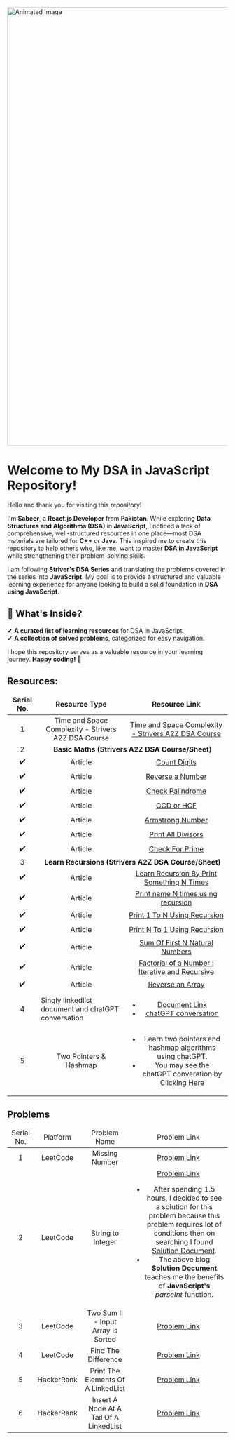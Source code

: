 <img src="https://github.com/user-attachments/assets/a9ddc5da-e194-4cfb-985e-81f69f9844b6" alt="Animated Image" width="1000"/>

# Welcome to My DSA in JavaScript Repository!

Hello and thank you for visiting this repository!

I'm **Sabeer**, a **React.js Developer** from **Pakistan**. While exploring **Data Structures and Algorithms (DSA)** in **JavaScript**, I noticed a lack of comprehensive, well-structured resources in one place—most DSA materials are tailored for **C++** or **Java**. This inspired me to create this repository to help others who, like me, want to master **DSA in JavaScript** while strengthening their problem-solving skills.

I am following **Striver's DSA Series** and translating the problems covered in the series into **JavaScript**. My goal is to provide a structured and valuable learning experience for anyone looking to build a solid foundation in **DSA using JavaScript**.

## 📌 What's Inside?

✔ **A curated list of learning resources** for DSA in JavaScript.  
✔ **A collection of solved problems**, categorized for easy navigation.

I hope this repository serves as a valuable resource in your learning journey. **Happy coding!** 🚀

<h2>Resources:</h2>
<table>
  <thead>
    <tr align="center">
      <td align="center"><b>Serial No.</b></td>
       <td align="center"><b>Resource Type</b></td>
       <td align="center"><b>Resource Link</b></td>
    </tr>
  </thead>
  <tbody>
<!--     Time and Space Complexity - Strivers A2Z DSA Course -->
    <tr>
      <td align="center">
        1
      </td>
      <td align="center">
        Time and Space Complexity - Strivers A2Z DSA Course
      </td>
      <td align="center"><a href="https://takeuforward.org/time-complexity/time-and-space-complexity-strivers-a2z-dsa-course/" target="_blank">Time and Space Complexity - Strivers A2Z   DSA Course</a>
      </td>
    </tr>
<!-- ====> Basic Maths Start <===== -->
    <tr>
    <td align="center">2</td>
      <td colspan="4" align="center"><b>Basic Maths (Strivers A2Z DSA Course/Sheet)</b>
      </td>
    </tr>
<!-- Count Digits -->
    <tr>
      <td align="center">✔️</td>
      <td align="center">Article</td>
      <td align="center"><a href="https://takeuforward.org/data-structure/count-digits-in-a-number/">Count Digits</a></td>
    </tr>
<!-- Reverse a Number -->
    <tr>
      <td align="center">✔️</td>
      <td align="center">Article</td>
      <td align="center"><a href="https://takeuforward.org/maths/reverse-digits-of-a-number">Reverse a Number</a></td>
    </tr>
<!-- Check Palindrome -->
    <tr>
      <td align="center">✔️</td>
      <td align="center">Article</td>
      <td align="center"><a href="https://takeuforward.org/data-structure/check-if-a-number-is-palindrome-or-not/">Check Palindrome</a></td>
    </tr>
<!-- GCD or HCF -->
    <tr>
      <td align="center">✔️</td>
      <td align="center">Article</td>
      <td align="center"><a href="https://takeuforward.org/data-structure/find-gcd-of-two-numbers/">GCD or HCF</a></td>
    </tr>
<!-- Armstrong Number -->
    <tr>
      <td align="center">✔️</td>
      <td align="center">Article</td>
      <td align="center"><a href="https://takeuforward.org/maths/check-if-a-number-is-armstrong-number-or-not/">Armstrong Number</a></td>
    </tr>
<!-- Print all Divisors -->
    <tr>
      <td align="center">✔️</td>
      <td align="center">Article</td>
      <td align="center"><a href="https://takeuforward.org/data-structure/print-all-divisors-of-a-given-number/">Print All Divisors </a></td>
    </tr>
<!-- Check for Prime -->
    <tr>
      <td align="center">✔️</td>
      <td align="center">Article</td>
      <td align="center"><a href="https://takeuforward.org/data-structure/check-if-a-number-is-prime-or-not/">Check For Prime</a></td>
    </tr>
<!-- =====> Basic Maths End <===== -->
<!-- =====> Recursion Start <===== -->
    <tr>
    <td align="center">3</td>
      <td colspan="3" align="center"><b>Learn Recursions (Strivers A2Z DSA Course/Sheet)</b>
      </td>
    </tr>
<!-- Learn Recursion By Print Something N Times -->
    <tr>
      <td align="center">✔️</td>
      <td align="center">Article</td>
      <td align="center"><a href="https://takeuforward.org/recursion/introduction-to-recursion-understand-recursion-by-printing-something-n-times/">Learn Recursion By Print Something N Times</a>
      </td>
    </tr>
<!-- Print name N times using recursion -->
    <tr>
      <td align="center">✔️</td>
      <td align="center">Article</td>
      <td align="center"><a href="https://takeuforward.org/recursion/print-name-n-times-using-recursion/">Print name N times using recursion</a>
      </td>
    </tr>
<!-- Print 1 to N using Recursion -->
    <tr>
      <td align="center">✔️</td>
      <td align="center">Article</td>
      <td align="center"><a href="https://takeuforward.org/recursion/print-1-to-n-using-recursion/">Print 1 To N Using Recursion</a>
      </td>
    </tr>
<!-- Print N to 1 using recursion -->
    <tr>
      <td align="center">✔️</td>
      <td align="center">Article</td>
      <td align="center"><a href="https://takeuforward.org/recursion/print-n-to-1-using-recursion/">Print N To 1 Using Recursion</a>
      </td>
    </tr>
<!-- Sum of first N Natural Numbers -->
     <tr>
      <td align="center">✔️</td>
      <td align="center">Article</td>
      <td align="center"><a href="https://takeuforward.org/data-structure/sum-of-first-n-natural-numbers/">Sum Of First N Natural Numbers</a>
      </td>
    </tr>
    <!-- Factorial of a Number : Recursive -->
    <tr>
      <td align="center">✔️</td>
      <td align="center">Article</td>
      <td align="center"><a href="https://takeuforward.org/data-structure/factorial-of-a-number-iterative-and-recursive/">Factorial of a Number : Iterative and Recursive</a>
      </td>
   </tr>
<!-- Reverse an array -->
   <tr>
     <td align="center">✔️</td>
      <td align="center">Article</td>
      <td align="center"><a href="https://takeuforward.org/data-structure/reverse-a-given-array/ ">Reverse an Array</a>
      </td>
    </tr>
<!-- =====> Recursion End <===== -->
<!-- =====> Singly linkedlist document and chatGPT conversation start <===== -->
    <tr>
      <td align="center">4</td>
      <td>Singly linkedlist document and chatGPT conversation</td>
      <td align="center">
        <ul>
          <li>
            <a href="https://www.scaler.com/topics/linked-list-in-javascript/" target="_blank">Document Link</a>
          </li>
          <li>
            <a href="https://chatgpt.com/share/67755e74-12ac-8001-9192-550d18f008b3" target="_blank">chatGPT conversation</a>
          </li>
        </ul>
      </td>
    </tr>
    <!-- =====> Singly linkedlist document and chatGPT conversation end <===== -->
<!-- =====> Two Pointers & Hashmap Start <===== -->
    <tr>
      <td align="center">5</td>
      <td align="center">Two Pointers & Hashmap</td>
      <td align="center">
         <ul>
          <li>Learn two pointers and hashmap algorithms using chatGPT.</li>
          <li>You may see the chatGPT converation by <a href="https://chatgpt.com/share/67782685-6744-8001-bf31-c7ed51687318">Clicking Here</a></li>
        </ul>
      </td>
    </tr>
    <!-- =====> Two Pointers & Hashmap End <===== -->
  </tbody>
</table>
<!-- Problems -->
<h2>Problems</h2>
<table>
  <thead>
    <tr align="center">
      <td>Serial No.</td>
      <td>Platform</td>
      <td>Problem Name</td>
       <td>Problem Link</td>
    </tr>
  </thead>
  <tbody>
<!-- Missing Number -->
    <tr align="center">
      <td>1</td>
      <td>LeetCode</td>
      <td>Missing Number</td>
      <td>
        <a href="https://leetcode.com/problems/missing-number/submissions/1494256749">Problem Link</a>
      </td>
    </tr> 
<!-- String to Integer -->
    <tr align="center">
      <td>2</td>
      <td>LeetCode</td>
      <td>String to Integer</td>
      <td>
        <a href="https://leetcode.com/problems/string-to-integer-atoi/submissions/">Problem Link</a>
        <ul>
          <li>After spending 1.5 hours, I decided to see a solution for this problem because this problem requires lot of conditions then on searching I found <a href="https://duncan-mcardle.medium.com/leetcode-problem-8-string-to-integer-javascript-3b6d95c81cac">Solution Document</a>.</li>
          <li>The above blog <b>Solution Document</b> teaches me the benefits of <b>JavaScript's</b> <i>parseInt</i> function.</li>
        </ul>
      </td>
    </tr>
<!-- Two Sum II - Input Array Is Sorted -->
    <tr align="center">
      <td>3</td>
      <td>LeetCode</td>
      <td>Two Sum II - Input Array Is Sorted</td>
      <td>
        <a href="https://leetcode.com/problems/two-sum-ii-input-array-is-sorted/submissions/">Problem Link</a>
      </td>
    </tr>
<!-- Find The Difference -->
    <tr align="center">
      <td>4</td>
      <td>LeetCode</td>
      <td>Find The Difference</td>
      <td>
        <a href="https://leetcode.com/problems/find-the-difference/submissions/1497732335/)">Problem Link</a>
      </td>
    </tr>
<!-- Print The Elements Of A LinkedList -->
    <tr align="center">
      <td>5</td>
      <td>HackerRank</td>
      <td>Print The Elements Of A LinkedList</td>
      <td><a href="https://www.hackerrank.com/challenges/print-the-elements-of-a-linked-list/problem?isFullScreen=true">Problem Link</a></td>
    </tr>
<!-- Insert A Node At A Tail Of A LinkedList -->
    <tr align="center">
      <td>6</td>
      <td>HackerRank</td>
      <td>Insert A Node At A Tail Of A LinkedList</td>
      <td>
        <a href="https://www.hackerrank.com/challenges/insert-a-node-at-the-tail-of-a-linked-list/problem?isFullScreen=true">Problem Link</a>
      </td>
    </tr>
  </tbody>
</table>
